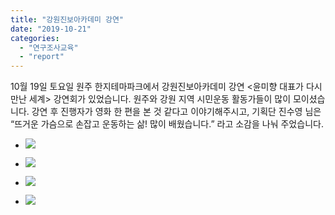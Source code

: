```yaml
---
title: "강원진보아카데미 강연"
date: "2019-10-21"
categories: 
  - "연구조사교육"
  - "report"
---
```


10월 19일 토요일 원주 한지테마파크에서 강원진보아카데미 강연 <윤미향 대표가 다시 만난 세계> 강연회가 있었습니다. 원주와 강원 지역 시민운동 활동가들이 많이 모이셨습니다. 강연 후 진행자가 영화 한 편을 본 것 같다고 이야기해주시고, 기획단 진수영 님은 “뜨거운 가슴으로 손잡고 운동하는 삶! 많이 배웠습니다.” 라고 소감을 나눠 주었습니다.

- ![](https://r2.womenandwar.net/2019/10/71498237_2694869480544048_6603615803621244928_n.jpg)
    
- ![](https://r2.womenandwar.net/2019/10/72558006_2726314520732877_3905532509508599808_n.jpg)
    
- ![](https://r2.womenandwar.net/2019/10/72790240_2726314287399567_2326958812197552128_n.jpg)
    
- ![](https://r2.womenandwar.net/2019/10/74381205_2726314304066232_7314023739639726080_n.jpg)
